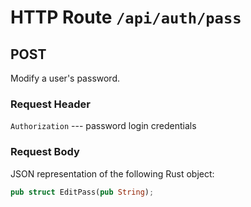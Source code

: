 # HTTP Route `/api/auth/pass`

## POST

Modify a user's password.

### Request Header

`Authorization` --- password login credentials

### Request Body

JSON representation of the following Rust object:

```rust
pub struct EditPass(pub String);
```
